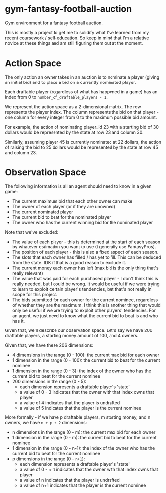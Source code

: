 # gym-fantasy-football-auction
Gym environment for a fantasy football auction.

This is mostly a project to get me to solidify what I've learned from my 
recent coursework / self-education. So keep in mind that I'm a relative
novice at these things and am still figuring them out at the moment.

# Action Space

The only action an owner takes in an auction is to nominate a player
(giving an initial bid) and to place a bid on a currently nominated player.

Each draftable player (regardless of what has happened in a game) has
an index from 0 to `number_of_draftable_players - 1`.

We represent the action space as a 2-dimensional matrix. The row 
represents the player index. The column represents the bid on that
player - one column for every integer from 0 to the maximum possible
bid amount. 

For example, the action of nominating player_id 23 with a starting
bid of 30 dollars would be represented by the state at row 23
and column 30. 

Similarly, assuming player 45 is currently nominated at 22 dollars,
the action of raising the bid to 25 dollars would be represented by
the state at row 45 and column 23.

# Observation Space

The following information is all an agent should need to know
in a given game:
* The current maximum bid that each other owner can make
* The owner of each player (or if they are unowned)
* The current nominated player
* The current bid to beat for the nominated player
* The owner who has the current winning bid for the nominated player

Note that we've excluded:
* The value of each player - this is determined at the start of
    each season by whatever estimation you want to use (I
    generally use FantasyPros).
* The position of each player - this is also a fixed aspect
    of each season.    
* The slots that each owner has filled / has yet to fill.
    This can be deduced from the state. IDK if that is 
    a good reason to exclude it.   
* The current money each owner has left (max bid is the only
    thing that's really relevant) 
* The value that was paid for each purchased player -
    I don't think this is really needed, but
    I could be wrong. It would be useful if we were trying to
    learn to exploit certain player's tendencies, but that's not
    really in scope for this project.
* The bids submitted for each owner for the current nominee, regardless of
    whether they are the maximum. I think this is another thing that would
    only be useful if we are trying to exploit other players' tendencies.
    For an agent, we just need to know what the current bid to beat is and
    who has it.
    
Given that, we'll describe our observation space. Let's say we have 200 draftable players,
a starting money amount of 100, and 4 owners.

Given that, we have these 206 dimensions:
* 4 dimensions in the range (0 - 100): the current max bid for each owner
* 1 dimension in the range (0 - 100): the current bid to beat for the current nominee
* 1 dimension in the range (0 - 3): the index of the owner who has the current bid to beat 
    for the current nominee
* 200 dimensions in the range (0 - 5):
  * each dimension represents a draftable player's 'state'
  * a value of 0 - 3 indicates that the owner with that index owns that player
  * a value of 4 indicates that the player is undrafted
  * a value of 5 indicates that the player is the current nominee
  
More formally - if we have p draftable players, m starting money, and n owners,
we have `n + p + 2` dimensions:
* n dimensions in the range (0 - m): the current max bid for each owner
* 1 dimension in the range (0 - m): the current bid to beat for the current nominee
* 1 dimension in the range (0 - n-1): the index of the owner who has the current bid to beat 
    for the current nominee
* p dimensions in the range (0 - `n+1`):
  * each dimension represents a draftable player's 'state'
  * a value of 0 - `n-1` indicates that the owner with that index owns that player
  * a value of n indicates that the player is undrafted
  * a value of n+1 indicates that the player is the current nominee
    
           
